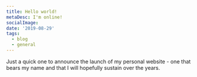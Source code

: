 ```yaml
---
title: Hello world!
metaDesc: I'm online!
socialImage: 
date: '2019-08-29'
tags:
  - blog
  - general
---
```


Just a quick one to announce the launch of my personal website - one that bears my name and that I will hopefully sustain over the years.  